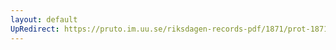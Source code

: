 ```yaml
---
layout: default
UpRedirect: https://pruto.im.uu.se/riksdagen-records-pdf/1871/prot-1871--fk--401/prot-1871--fk--401_010.pdf
---
```

